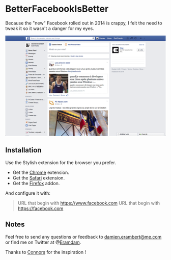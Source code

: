 # BetterFacebookIsBetter

Because the "new" Facebook rolled out in 2014 is crappy, I felt the need to tweak it so it wasn't a danger for my eyes.

![](before-after.gif)

## Installation
Use the Stylish extension for the browser you prefer.  

- Get the [Chrome][3] extension.
- Get the [Safari][4] extension.
- Get the [Firefox][5] addon.

And configure it with:
>URL that begin with https://www.facebook.com
>URL that begin with https://facebook.com

## Notes
Feel free to send any questions or feedback to [damien.erambert@me.com][1] or find me on Twitter at @[Eramdam][2].

Thanks to [Connors](https://github.com/connors/facebook-user-style) for the inspiration !

[1]: mailto:damien.erambert@me.com        "Email Damien Erambert"
[2]: http://twitter.com/connors            "Damien Erambert on Twitter"
[3]: https://chrome.google.com/webstore/detail/stylish/fjnbnpbmkenffdnngjfgmeleoegfcffe "Stylish for Chrome"
[4]: http://sobolev.us/stylish/ "Stylish for Safari"
[5]: https://addons.mozilla.org/fr/firefox/addon/stylish/ "Stylish for Firefox"
